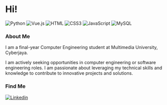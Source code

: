 # Hi!

![Python](https://img.shields.io/badge/Python-3776AB?style=flat-square&logo=python&logoColor=white)
![Vue.js](https://img.shields.io/badge/Vue.js-35495E?style=flat-square&logo=vue.js&logoColor=4FC08D)
![HTML](https://img.shields.io/badge/HTML5-E34F26?style=flat-square&logo=html5&logoColor=white)
![CSS3](https://img.shields.io/badge/CSS3-1572B6?style=flat-square&logo=css3&logoColor=white)
![JavaScript](https://img.shields.io/badge/JavaScript-F7DF1E?style=flat-square&logo=javascript&logoColor=black)
![MySQL](https://img.shields.io/badge/MySQL-005C84?style=flat-square&logo=mysql&logoColor=white)

### About Me 

I am a final-year Computer Engineering student at Multimedia University, Cyberjaya.

I am actively seeking opportunities in computer engineering or software engineering roles. I am passionate about leveraging my technical skills and knowledge to contribute to innovative projects and solutions.

### Find Me

[![Linkedin](https://img.shields.io/badge/LinkedIn-0077B5?style=flat-square&logo=linkedin&logoColor=white)](https://www.linkedin.com/in/ahmad-zaki-zainudin/) 
